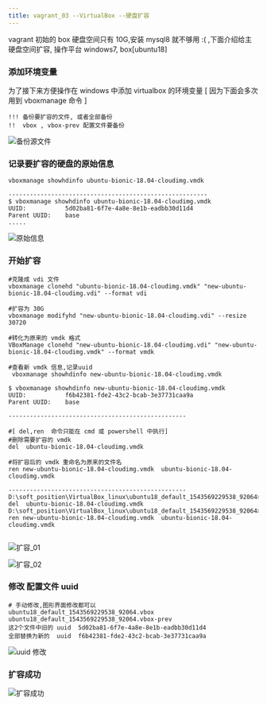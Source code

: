 ```yaml
---
title: vagrant_03 --VirtualBox --硬盘扩容
---
```

vagrant  初始的 box 硬盘空间只有 10G,安装 mysql8 就不够用 :(  ,下面介绍给主硬盘空间扩容, 操作平台 windows7, box[ubuntu18]

### 添加环境变量

为了接下来方便操作在 windows 中添加 virtualbox 的环境变量 [ 因为下面会多次用到 vboxmanage 命令 ]

```
!!! 备份要扩容的文件, 或者全部备份
!!  vbox , vbox-prev 配置文件要备份
```

![备份源文件](/img/centos/vagrant_VirtualBox/backups.png)

###  记录要扩容的硬盘的原始信息

```
vboxmanage showhdinfo ubuntu-bionic-18.04-cloudimg.vmdk

--------------------------------------------------------
$ vboxmanage showhdinfo ubuntu-bionic-18.04-cloudimg.vmdk
UUID:           5d02ba81-6f7e-4a8e-8e1b-eadbb30d11d4
Parent UUID:    base
.....
```

![原始信息](/img/centos/vagrant_VirtualBox/showinfo.png)

### 开始扩容

```
#克隆成 vdi 文件
vboxmanage clonehd "ubuntu-bionic-18.04-cloudimg.vmdk" "new-ubuntu-bionic-18.04-cloudimg.vdi" --format vdi

#扩容为 30G
vboxmanage modifyhd "new-ubuntu-bionic-18.04-cloudimg.vdi" --resize 30720

#转化为原来的 vmdk 格式
VBoxManage clonehd "new-ubuntu-bionic-18.04-cloudimg.vdi" "new-ubuntu-bionic-18.04-cloudimg.vmdk" --format vmdk

#查看新 vmdk 信息,记录uuid
 vboxmanage showhdinfo new-ubuntu-bionic-18.04-cloudimg.vmdk

$ vboxmanage showhdinfo new-ubuntu-bionic-18.04-cloudimg.vmdk
UUID:           f6b42381-fde2-43c2-bcab-3e37731caa9a
Parent UUID:    base

--------------------------------------------------

#[ del,ren  命令只能在 cmd 或 powershell 中执行]
#删除需要扩容的 vmdk 
del  ubuntu-bionic-18.04-cloudimg.vmdk

#将扩容后的 vmdk 重命名为原来的文件名
ren new-ubuntu-bionic-18.04-cloudimg.vmdk  ubuntu-bionic-18.04-cloudimg.vmdk

--------------------------------------------------
D:\soft_position\VirtualBox_linux\ubuntu18_default_1543569229538_92064> del  ubuntu-bionic-18.04-cloudimg.vmdk
D:\soft_position\VirtualBox_linux\ubuntu18_default_1543569229538_92064> ren new-ubuntu-bionic-18.04-cloudimg.vmdk  ubuntu-bionic-18.04-cloudimg.vmdk


```

![扩容_01](/img/centos/vagrant_VirtualBox/vmdk_vdi.png)

![扩容_02](/img/centos/vagrant_VirtualBox/vmdk_vdi_02.png)

###  修改 配置文件 uuid

```
# 手动修改,图形界面修改都可以
ubuntu18_default_1543569229538_92064.vbox
ubuntu18_default_1543569229538_92064.vbox-prev
这2个文件中旧的 uuid  5d02ba81-6f7e-4a8e-8e1b-eadbb30d11d4
全部替换为新的  uuid  f6b42381-fde2-43c2-bcab-3e37731caa9a
```

![uuid 修改](/img/centos/vagrant_VirtualBox/uuid.png)

### 扩容成功

![扩容成功](/img/centos/vagrant_VirtualBox/success.png)